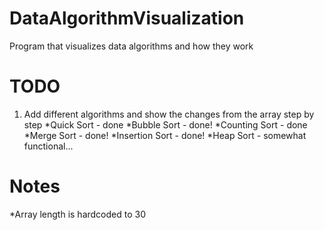 # DataAlgorithmVisualization
Program that visualizes data algorithms and how they work

# TODO
1. Add different algorithms and show the changes from the array step by step
    *Quick Sort - done
    *Bubble Sort - done!
    *Counting Sort - done
    *Merge Sort - done!
    *Insertion Sort - done!
    *Heap Sort - somewhat functional...


# Notes
*Array length is hardcoded to 30